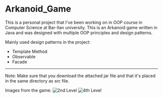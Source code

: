 # Arkanoid_Game
This is a personal project that I've been working on in OOP course in Computer Science at Bar-Ilan university.
This is an Arkanoid game written in Java and was designed with multiple OOP principles and design patterns.

Mainly used design patterns in the project:
- Template Method
- Observable
- Facade

------------------------
Note:
Make sure that you download the attached jar file and that it's placed in the same directory as src file.


Images from the game:
![2nd Level](https://user-images.githubusercontent.com/92876036/156940252-4e05952a-420c-4f8e-8aa4-d911e1e70750.png)
![4th Level](https://user-images.githubusercontent.com/92876036/156940258-b0dd6669-75c9-4c10-990a-939f298ab7c8.png)
